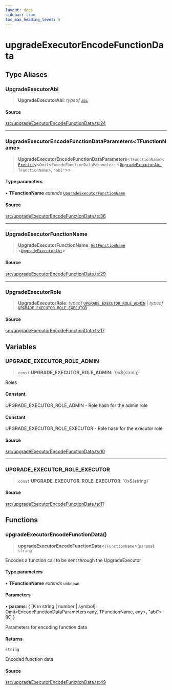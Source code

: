 ```yaml
---
layout: docs
sidebar: true
toc_max_heading_level: 5
---
```


# upgradeExecutorEncodeFunctionData

## Type Aliases

### UpgradeExecutorAbi

> **UpgradeExecutorAbi**: *typeof* [`abi`](contracts.md#abi-9)

#### Source

[src/upgradeExecutorEncodeFunctionData.ts:24](https://github.com/anegg0/arbitrum-orbit-sdk/blob/1aa2030374f41bb1bf01834ef0c05d2e6663f5e5/src/upgradeExecutorEncodeFunctionData.ts#L24)

***

### UpgradeExecutorEncodeFunctionDataParameters\<TFunctionName\>

> **UpgradeExecutorEncodeFunctionDataParameters**\<`TFunctionName`\>: [`Prettify`](types/utils.md#prettifyt)\<`Omit`\<`EncodeFunctionDataParameters` \<[`UpgradeExecutorAbi`](upgradeExecutorEncodeFunctionData.md#upgradeexecutorabi), `TFunctionName`\>, `"abi"`\>\>

#### Type parameters

• **TFunctionName** *extends* [`UpgradeExecutorFunctionName`](upgradeExecutorEncodeFunctionData.md#upgradeexecutorfunctionname)

#### Source

[src/upgradeExecutorEncodeFunctionData.ts:36](https://github.com/anegg0/arbitrum-orbit-sdk/blob/1aa2030374f41bb1bf01834ef0c05d2e6663f5e5/src/upgradeExecutorEncodeFunctionData.ts#L36)

***

### UpgradeExecutorFunctionName

> **UpgradeExecutorFunctionName**: [`GetFunctionName`](types/utils.md#getfunctionnametabi) \<[`UpgradeExecutorAbi`](upgradeExecutorEncodeFunctionData.md#upgradeexecutorabi)\>

#### Source

[src/upgradeExecutorEncodeFunctionData.ts:29](https://github.com/anegg0/arbitrum-orbit-sdk/blob/1aa2030374f41bb1bf01834ef0c05d2e6663f5e5/src/upgradeExecutorEncodeFunctionData.ts#L29)

***

### UpgradeExecutorRole

> **UpgradeExecutorRole**: *typeof* [`UPGRADE_EXECUTOR_ROLE_ADMIN`](upgradeExecutorEncodeFunctionData.md#upgrade_executor_role_admin) \| *typeof* [`UPGRADE_EXECUTOR_ROLE_EXECUTOR`](upgradeExecutorEncodeFunctionData.md#upgrade_executor_role_executor)

#### Source

[src/upgradeExecutorEncodeFunctionData.ts:17](https://github.com/anegg0/arbitrum-orbit-sdk/blob/1aa2030374f41bb1bf01834ef0c05d2e6663f5e5/src/upgradeExecutorEncodeFunctionData.ts#L17)

## Variables

### UPGRADE\_EXECUTOR\_ROLE\_ADMIN

> `const` **UPGRADE\_EXECUTOR\_ROLE\_ADMIN**: \`0x$\{string\}\`

Roles

#### Constant

UPGRADE_EXECUTOR_ROLE_ADMIN - Role hash for the admin role

#### Constant

UPGRADE_EXECUTOR_ROLE_EXECUTOR - Role hash for the executor role

#### Source

[src/upgradeExecutorEncodeFunctionData.ts:10](https://github.com/anegg0/arbitrum-orbit-sdk/blob/1aa2030374f41bb1bf01834ef0c05d2e6663f5e5/src/upgradeExecutorEncodeFunctionData.ts#L10)

***

### UPGRADE\_EXECUTOR\_ROLE\_EXECUTOR

> `const` **UPGRADE\_EXECUTOR\_ROLE\_EXECUTOR**: \`0x$\{string\}\`

#### Source

[src/upgradeExecutorEncodeFunctionData.ts:11](https://github.com/anegg0/arbitrum-orbit-sdk/blob/1aa2030374f41bb1bf01834ef0c05d2e6663f5e5/src/upgradeExecutorEncodeFunctionData.ts#L11)

## Functions

### upgradeExecutorEncodeFunctionData()

> **upgradeExecutorEncodeFunctionData**\<`TFunctionName`\>(`params`): `string`

Encodes a function call to be sent through the UpgradeExecutor

#### Type parameters

• **TFunctionName** *extends* `unknown`

#### Parameters

• **params**: \{ \[K in string \| number \| symbol\]: Omit\<EncodeFunctionDataParameters\<any, TFunctionName, any\>, "abi"\>\[K\] \}

Parameters for encoding function data

#### Returns

`string`

Encoded function data

#### Source

[src/upgradeExecutorEncodeFunctionData.ts:49](https://github.com/anegg0/arbitrum-orbit-sdk/blob/1aa2030374f41bb1bf01834ef0c05d2e6663f5e5/src/upgradeExecutorEncodeFunctionData.ts#L49)
